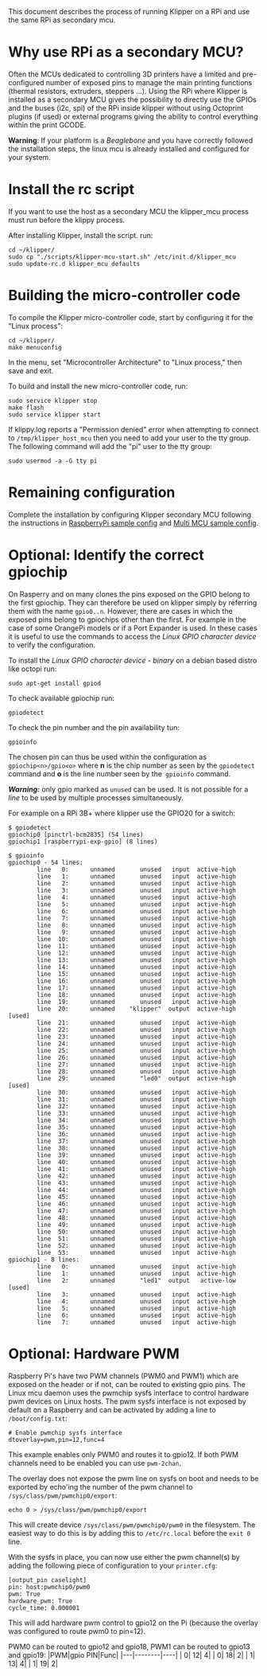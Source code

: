 This document describes the process of running Klipper on a RPi
and use the same RPi as secondary mcu.

Why use RPi as a secondary MCU?
===============================
Often the MCUs dedicated to controlling 3D printers have a limited and
pre-configured number of exposed pins to manage the main printing
functions (thermal resistors, extruders, steppers ...).
Using the RPi where Klipper is installed as a secondary MCU gives the
possibility to directly use the GPIOs and the buses (i2c, spi) of the RPi
inside klipper without using Octoprint plugins (if used) or external
programs giving the ability to control everything within the print GCODE.

**Warning**: If your platform is a _Beaglebone_ and you have correctly followed the installation steps, the linux mcu is already installed and configured for your system.

Install the rc script
=====================

If you want to use the host as a secondary MCU the klipper_mcu process must run before the klippy process.

After installing Klipper, install the script. run:
```
cd ~/klipper/
sudo cp "./scripts/klipper-mcu-start.sh" /etc/init.d/klipper_mcu
sudo update-rc.d klipper_mcu defaults
```

Building the micro-controller code
==================================

To compile the Klipper micro-controller code, start by configuring it
for the "Linux process":
```
cd ~/klipper/
make menuconfig
```
In the menu, set "Microcontroller Architecture" to "Linux process," then save and exit.

To build and install the new micro-controller code, run:
```
sudo service klipper stop
make flash
sudo service klipper start
```

If klippy.log reports a "Permission denied" error when attempting to connect
to `/tmp/klipper_host_mcu` then you need to add your user to the tty group.
The following command will add the "pi" user to the tty group:
```
sudo usermod -a -G tty pi
```

Remaining configuration
=======================

Complete the installation by configuring Klipper secondary MCU
following the instructions in
[RaspberryPi sample config](../config/sample-raspberry-pi.cfg) and
[Multi MCU sample config](../config/sample-multi-mcu.cfg).

Optional: Identify the correct gpiochip
=======================================
On Rasperry and on many clones the pins exposed on the GPIO belong to the first gpiochip. They can therefore be used on klipper simply by referring them with the name `gpio0..n`.
However, there are cases in which the exposed pins belong to gpiochips other than the first. For example in the case of some OrangePi models or if a Port Expander is used. In these cases it is useful to use the commands to access the _Linux GPIO character device_ to verify the configuration.

To install the _Linux GPIO character device - binary_ on a debian based distro like octopi run:
```
sudo apt-get install gpiod
```

To check available gpiochip run:
```
gpiodetect
```

To check the pin number and the pin availability tun:
```
gpioinfo
```

The chosen pin can thus be used within the configuration as `gpiochip<n>/gpio<o>` where **n** is the chip number as seen by the `gpiodetect` command and **o** is the line number seen by the` gpioinfo` command.

***Warning:*** only gpio marked as `unused` can be used. It is not possible for a _line_ to be used by multiple processes simultaneously.

For example on a RPi 3B+ where klipper use the GPIO20 for a switch:
```
$ gpiodetect
gpiochip0 [pinctrl-bcm2835] (54 lines)
gpiochip1 [raspberrypi-exp-gpio] (8 lines)

$ gpioinfo
gpiochip0 - 54 lines:
        line   0:      unnamed       unused   input  active-high
        line   1:      unnamed       unused   input  active-high
        line   2:      unnamed       unused   input  active-high
        line   3:      unnamed       unused   input  active-high
        line   4:      unnamed       unused   input  active-high
        line   5:      unnamed       unused   input  active-high
        line   6:      unnamed       unused   input  active-high
        line   7:      unnamed       unused   input  active-high
        line   8:      unnamed       unused   input  active-high
        line   9:      unnamed       unused   input  active-high
        line  10:      unnamed       unused   input  active-high
        line  11:      unnamed       unused   input  active-high
        line  12:      unnamed       unused   input  active-high
        line  13:      unnamed       unused   input  active-high
        line  14:      unnamed       unused   input  active-high
        line  15:      unnamed       unused   input  active-high
        line  16:      unnamed       unused   input  active-high
        line  17:      unnamed       unused   input  active-high
        line  18:      unnamed       unused   input  active-high
        line  19:      unnamed       unused   input  active-high
        line  20:      unnamed    "klipper"  output  active-high [used]
        line  21:      unnamed       unused   input  active-high
        line  22:      unnamed       unused   input  active-high
        line  23:      unnamed       unused   input  active-high
        line  24:      unnamed       unused   input  active-high
        line  25:      unnamed       unused   input  active-high
        line  26:      unnamed       unused   input  active-high
        line  27:      unnamed       unused   input  active-high
        line  28:      unnamed       unused   input  active-high
        line  29:      unnamed       "led0"  output  active-high [used]
        line  30:      unnamed       unused   input  active-high
        line  31:      unnamed       unused   input  active-high
        line  32:      unnamed       unused   input  active-high
        line  33:      unnamed       unused   input  active-high
        line  34:      unnamed       unused   input  active-high
        line  35:      unnamed       unused   input  active-high
        line  36:      unnamed       unused   input  active-high
        line  37:      unnamed       unused   input  active-high
        line  38:      unnamed       unused   input  active-high
        line  39:      unnamed       unused   input  active-high
        line  40:      unnamed       unused   input  active-high
        line  41:      unnamed       unused   input  active-high
        line  42:      unnamed       unused   input  active-high
        line  43:      unnamed       unused   input  active-high
        line  44:      unnamed       unused   input  active-high
        line  45:      unnamed       unused   input  active-high
        line  46:      unnamed       unused   input  active-high
        line  47:      unnamed       unused   input  active-high
        line  48:      unnamed       unused   input  active-high
        line  49:      unnamed       unused   input  active-high
        line  50:      unnamed       unused   input  active-high
        line  51:      unnamed       unused   input  active-high
        line  52:      unnamed       unused   input  active-high
        line  53:      unnamed       unused   input  active-high
gpiochip1 - 8 lines:
        line   0:      unnamed       unused   input  active-high
        line   1:      unnamed       unused   input  active-high
        line   2:      unnamed       "led1"  output   active-low [used]
        line   3:      unnamed       unused   input  active-high
        line   4:      unnamed       unused   input  active-high
        line   5:      unnamed       unused   input  active-high
        line   6:      unnamed       unused   input  active-high
        line   7:      unnamed       unused   input  active-high
```

Optional: Hardware PWM
=======================================
Raspberry Pi's have two PWM channels (PWM0 and PWM1) which are exposed on the header or if not, can be routed to existing gpio pins.
The Linux mcu daemon uses the pwmchip sysfs interface to control hardware pwm devices on Linux hosts.
The pwm sysfs interface is not exposed by default on a Raspberry and can be activated by adding a line to ```/boot/config.txt```:
```
# Enable pwmchip sysfs interface
dtoverlay=pwm,pin=12,func=4
```
This example enables only PWM0 and routes it to gpio12. If both PWM channels need to be enabled you can use ```pwm-2chan```.

The overlay does not expose the pwm line on sysfs on boot and needs to be exported by echo'ing the number of the pwm channel to ```/sys/class/pwm/pwmchip0/export```:
```
echo 0 > /sys/class/pwm/pwmchip0/export
```
This will create device ```/sys/class/pwm/pwmchip0/pwm0``` in the filesystem.
The easiest way to do this is by adding this to ```/etc/rc.local``` before the ```exit 0``` line.

With the sysfs in place, you can now use either the pwm channel(s) by adding the following piece of configuration to your ```printer.cfg```:
```
[output_pin caselight]
pin: host:pwmchip0/pwm0
pwm: True
hardware_pwm: True
cycle_time: 0.000001
```
This will add hardware pwm control to gpio12 on the Pi (because the overlay was configured to route pwm0 to pin=12).

PWM0 can be routed to gpio12 and gpio18, PWM1 can be routed to gpio13 and gpio19:
|PWM|gpio PIN|Func|
|---|--------|----|
|  0|      12|   4|
|  0|      18|   2|
|  1|      13|   4|
|  1|      19|   2|
